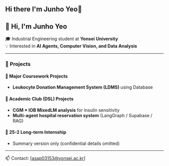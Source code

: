 ## Hi there I'm Junho Yeo👋
<!--
**junho-create/junho-create** is a ✨ _special_ ✨ repository because its `README.md` (this file) appears on your GitHub profile.

Here are some ideas to get you started:

- 🔭 I’m currently working on ...
- 🌱 I’m currently learning ...
- 👯 I’m looking to collaborate on ...
- 🤔 I’m looking for help with ...
- 💬 Ask me about ...
- 📫 How to reach me: ...
- 😄 Pronouns: ...
- ⚡ Fun fact: ...
-->

## 👋 Hi, I'm Junho Yeo

🎓 Industrial Engineering student at **Yonsei University**  
💡 Interested in **AI Agents, Computer Vision, and Data Analysis**  

---

### 🧩 Projects
#### 🧪 Major Coursework Projects  
- **Leukocyte Donation Management System (LDMS)** using Database  
#### 🧠 Academic Club (DSL) Projects  
- **CGM × IOB MixedLM analysis** for insulin sensitivity  
- **Multi-agent hospital reservation system** (LangGraph / Supabase / RAG)  
#### 💼 25-2 Long-term Internship  
- Summary version only (confidential details omitted)

---

📫 Contact: [asap03153@yonsei.ac.kr] 
